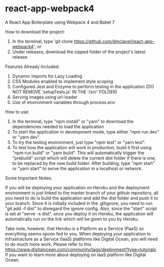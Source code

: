 # react-app-webpack4
A React App Boilerplate using Webpack 4 and Babel 7

How to download the project:
  1. In the terminal, type 'git clone https://github.com/dmclavel/react-app-webpack4'; or
  2. Under releases, download the zipped folder of the project's latest release

Features Already Included:

  1. Dynamic Imports for Lazy Loading
  2. CSS Modules enabled to implement style scoping
  3. Configured Jest and Enzyme to perform testing in the application (DO NOT REMOVE 'setupTests.js' IN THE '/src' FOLDER)
  3. Serving images using url-loader
  4. Use of environment variables through process.env

How to use:
  1. In the terminal, type "npm install" or "yarn" to download the dependencies needed to load the application
  2. To start the application in development mode, type either "npm run dev" or "yarn dev".
  3. To try the testing environment, just type "npm test" or "yarn test".
  4. To test how the application will work in production, build it first using "npm run build" or "yarn build". This will            automatically trigger the "prebuild" script which will delete the current dist folder if there is one, to be replaced by        the new build folder. After building, type "npm start" or "yarn start" to serve the application in a localhost or network. 
  
Some Important Notes:
 
  If you will be deploying your application on Heroku and the deployment environment is just linked to the master branch of your github repository, all you need to do is build the application and add the dist folder and   push it to your branch. Since it is initially included in the .gitignore, you need to run "git add -f dist" to disregard the   ignore config. Also, since the "start" script is set at "serve -s dist", once you deploy it on Heroku, the application will     automatically run on the link which will be given to you by Heroku.

  Take note, however, that Heroku is a Platform as a Service (PaaS) so everything seems spoon fed to you. When deploying your     application to Infrastracture as a Service (IaaS) platforms like Digital Ocean, you will need to do much more work. Please     refer to this https://www.digitalocean.com/community/tags/deployment?type=tutorials if you want to learn more about deploying   on IaaS platform like Digital Ocean.
